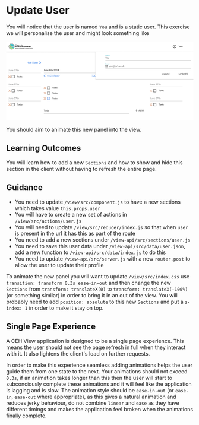 # Update User

You will notice that the user is named `You` and is a static user. This exercise we will personalise the user and might look something like

![alt text](/exercises/exercise-3.png)

You should aim to animate this new panel into the view.

## Learning Outcomes

You will learn how to add a new `Sections` and how to show and hide this section in the client without having to refresh the entire page.

## Guidance

* You need to update `/view/src/component.js` to have a new sections which takes value `this.props.user`
* You will have to create a new set of actions in `/view/src/actions/user.js`
* You will need to update `/view/src/reducer/index.js` so that when `user` is present in the url it has this as part of the route
* You need to add a new sections under `/view-api/src/sections/user.js`
* You need to save this user data under `/view-api/src/data/user.json`, add a new function to `/view-api/src/data/index.js` to do this
* You need to update `/view-api/src/server.js` with a new `router.post` to allow the user to update their profile

To animate the new panel you will want to update `/view/src/index.css`
use `transition: transform 0.3s ease-in-out` and then change the new `Sections` from `transform: translateX(0)` to `transform: translateX(-100%)` (or something similar) in order to bring it in an out of the view. You will probably need to add `position: absolute` to this new `Sections` and put a `z-index: 1` in order to make it stay on top.

## Single Page Experience

A CEH View application is designed to be a single page experience. This means the user should not see the page refresh in full when they interact with it. It also lightens the client's load on further requests.

In order to make this experience seamless adding animations helps the user guide them from one state to the next. Your animations should not exceed `0.3s`, if an animation takes longer than this then the user will start to subconciously complete these animations and it will feel like the application is lagging and is slow. The animation style should be `ease-in-out` (or `ease-in`, `ease-out` where appropriate), as this gives a natural animation and reduces jerky behaviour, do not combine `linear` and `ease` as they have different timings and makes the application feel broken when the animations finally complete.